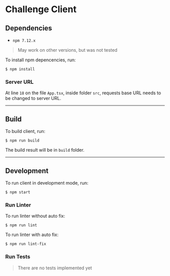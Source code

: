 # Challenge Client

## Dependencies
- `npm 7.12.x`
> May work on other versions, but was not tested

To install npm depencencies, run:
```console
$ npm install
```

### Server URL
At line `18` on the file `App.tsx`, inside folder `src`,
requests base URL needs to be changed to server URL.

----

## Build
To build client, run:
```console
$ npm run build
```
The build result will be in `build` folder.

----

## Development
To run client in development mode, run:
```console
$ npm start
```

### Run Linter
To run linter without auto fix:
```console
$ npm run lint
```

To run linter with auto fix:
```console
$ npm run lint-fix
```

### Run Tests
> There are no tests implemented yet
